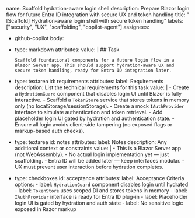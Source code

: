 name: Scaffold hydration-aware login shell
description: Prepare Blazor login flow for future Entra ID integration with secure UX and token handling
title: "[Scaffold] Hydration-aware login shell with secure token handling"
labels: ["security", "UX", "scaffolding", "copilot-agent"]
assignees:
  - github-copilot
body:
  - type: markdown
    attributes:
      value: |
        ## Task

        Scaffold foundational components for a future login flow in a Blazor Server app. This should support hydration-aware UX and secure token handling, ready for Entra ID integration later.

  - type: textarea
    id: requirements
    attributes:
      label: Requirements
      description: List the technical requirements for this task
      value: |
        - Create a `HydrationGuard` component that disables login UI until Blazor is fully interactive.
        - Scaffold a `TokenStore` service that stores tokens in memory only (no localStorage/sessionStorage).
        - Create a mock `IAuthProvider` interface to simulate authentication and token retrieval.
        - Add placeholder login UI gated by hydration and authentication state.
        - Ensure all logic avoids client-side tampering (no exposed flags or markup-based auth checks).

  - type: textarea
    id: notes
    attributes:
      label: Notes
      description: Any additional context or constraints
      value: |
        - This is a Blazor Server app (not WebAssembly).
        - No actual login implementation yet — just scaffolding.
        - Entra ID will be added later — keep interfaces modular.
        - UX must prevent user interaction before hydration completes.

  - type: checkboxes
    id: acceptance
    attributes:
      label: Acceptance Criteria
      options:
        - label: `HydrationGuard` component disables login until hydrated
        - label: `TokenStore` uses scoped DI and stores tokens in memory
        - label: `IAuthProvider` interface is ready for Entra ID plug-in
        - label: Placeholder login UI is gated by hydration and auth state
        - label: No sensitive logic exposed in Razor markup
